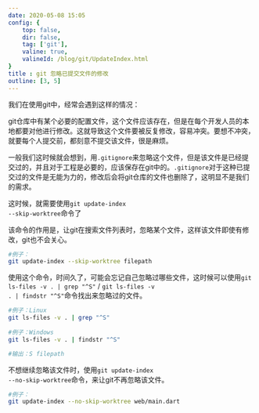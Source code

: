 ```yaml
---
date: 2020-05-08 15:05
config: {
    top: false,
    dir: false,
    tag: ['git'],
    valine: true,
    valineId: /blog/git/UpdateIndex.html
}
title : git 忽略已提交文件的修改
outline: [3, 5]
---
```


我们在使用git中，经常会遇到这样的情况：

git仓库中有某个必要的配置文件，这个文件应该存在，但是在每个开发人员的本地都要对他进行修改。这就导致这个文件要被反复修改，容易冲突。要想不冲突，就要每个人提交前，都刻意不提交该文件，很是麻烦。

一般我们这时候就会想到，用<code class="default">.gitignore</code>来忽略这个文件，但是该文件是已经提交过的，并且对于工程是必要的，应该保存在git中的。<code class="default">.gitignore</code>对于这种已提交过的文件是无能为力的，修改后会将git仓库的文件也删除了，这明显不是我们的需求。

这时候，就需要使用<code class="default">git update-index --skip-worktree</code>命令了

该命令的作用是，让git在搜索文件列表时，忽略某个文件，这样该文件即使有修改，git也不会关心。

```bash
#例子：
git update-index --skip-worktree filepath
```

使用这个命令，时间久了，可能会忘记自己忽略过哪些文件，这时候可以使用<code class="default">git ls-files -v . | grep "^S"</code> / <code class="default">git ls-files -v . | findstr "^S"</code>命令找出来忽略过的文件。

```bash
#例子：Linux
git ls-files -v . | grep "^S" 
 
#例子：Windows
git ls-files -v . | findstr "^S" 

#输出：S filepath
```

不想继续忽略该文件时，使用<code class="default">git update-index --no-skip-worktree</code>命令，来让git不再忽略该文件。

```bash
#例子：
git update-index --no-skip-worktree web/main.dart
```